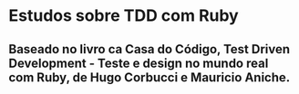 # Estudos sobre TDD com Ruby

## Baseado no livro ca Casa do Código, Test Driven Development - Teste e design no mundo real com Ruby, de Hugo Corbucci e Mauricio Aniche.

